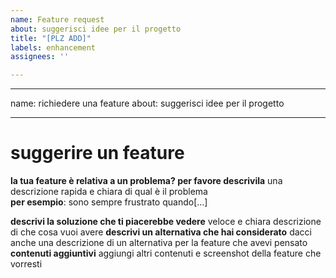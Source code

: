 ```yaml
---
name: Feature request
about: suggerisci idee per il progetto
title: "[PLZ ADD]"
labels: enhancement
assignees: ''

---
```


---
name: richiedere una feature
about: suggerisci idee per il progetto

---


# suggerire un feature

**la tua feature è relativa a un problema? per favore descrivila** una descrizione rapida e chiara di qual è il problema  
**per esempio**: sono sempre frustrato quando[...]

**descrivi  la soluzione che ti piacerebbe vedere** veloce e chiara descrizione di che cosa vuoi avere
**descrivi un alternativa che hai considerato** dacci anche una descrizione di un alternativa per la feature che avevi pensato
**contenuti aggiuntivi** aggiungi altri contenuti e screenshot della feature che vorresti
